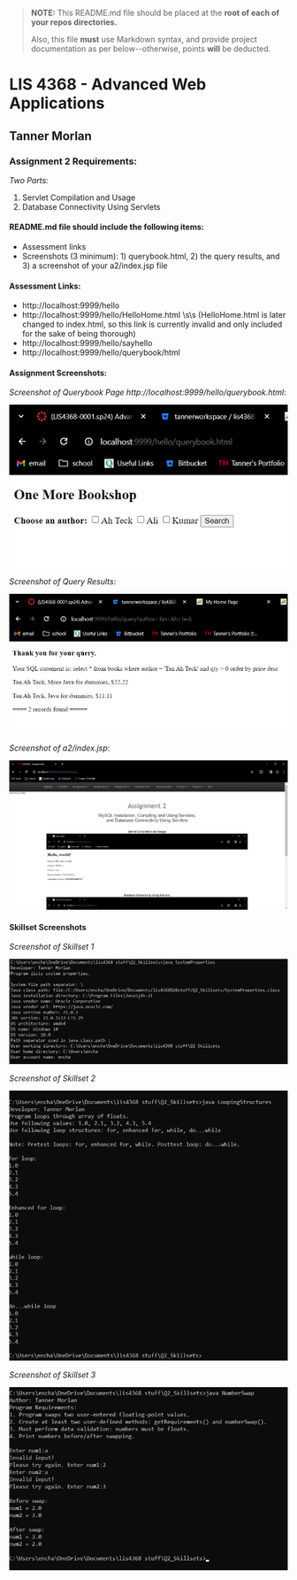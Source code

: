 > **NOTE:** This README.md file should be placed at the **root of each of your repos directories.**
>
>Also, this file **must** use Markdown syntax, and provide project documentation as per below--otherwise, points **will** be deducted.
>

# LIS 4368 - Advanced Web Applications

## Tanner Morlan

### Assignment 2 Requirements:

*Two Parts:*

1. Servlet Compilation and Usage
2. Database Connectivity Using Servlets

#### README.md file should include the following items:

* Assessment links
* Screenshots (3 minimum): 1) querybook.html, 2) the query results, and 3) a screenshot of your a2/index.jsp file

#### Assessment Links:
- http://localhost:9999/hello
- http://localhost:9999/hello/HelloHome.html \s\s
  (HelloHome.html is later changed to index.html, so this link is currently invalid and only included for the sake of being thorough)
- http://localhost:9999/hello/sayhello
- http://localhost:9999/hello/querybook/html

#### Assignment Screenshots:

*Screenshot of Querybook Page http://localhost:9999/hello/querybook.html*:

![Querybook Screenshot](img/database_connectivity1.png)

*Screenshot of Query Results*:

![Query Results Screenshot](img/database_connectivity2.png)

*Screenshot of a2/index.jsp*:

![Android Studio Installation Screenshot](img/a2_index.png)

#### Skillset Screenshots

*Screenshot of Skillset 1*

![Skillset 1 Screenshot](img/skillset-1.png)

*Screenshot of Skillset 2*

![Skillset 2 Screenshot](img/skillset-2.png)

*Screenshot of Skillset 3*

![Skillset 3 Screenshot](img/skillset-3.png)